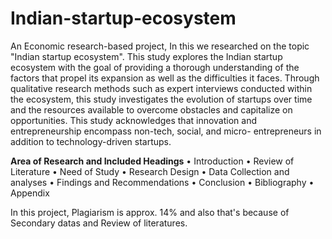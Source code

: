 # Indian-startup-ecosystem
An Economic research-based project, In this we researched on the topic "Indian startup ecosystem".
This study explores the Indian startup ecosystem with the goal of providing a thorough understanding of the factors that propel its expansion as well as the  difficulties it faces. Through qualitative research methods such as expert interviews conducted within the ecosystem, this study investigates the evolution of startups over time and the resources available to overcome obstacles and capitalize on opportunities. This study acknowledges that innovation and entrepreneurship encompass non-tech, social, and micro- entrepreneurs in addition to technology-driven startups.

**Area of Research and Included Headings**
•	Introduction
•	Review of Literature
•	Need of Study
•	Research Design
•	Data Collection and analyses
•	Findings and Recommendations
•	Conclusion
•	Bibliography
•	Appendix

In this project, Plagiarism is approx. 14% and also that's because of Secondary datas and Review of literatures.

